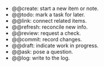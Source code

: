 - @@create: start a new item or note.
- @@todo: mark a task for later.
- @@link: connect related items.
- @@refresh: reconcile new info.
- @@review: request a check.
- @@commit: record changes.
- @@draft: indicate work in progress.
- @@ask: pose a question.
- @@log: write to the log.
